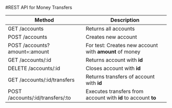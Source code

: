 #REST API for Money Transfers

| Method | Description |
| --- | --- |
| GET /accounts | Returns all accounts |
| POST /accounts | Creates new account |
| POST /accounts?amount=:amount | For test: Creates new account with **amount** of money |
| GET /accounts/:id | Returns account with **id** |
| DELETE /accounts/:id | Closes account with **id** |
| GET /accounts/:id/transfers | Returns transfers of account with **id** |
| POST /accounts/:id/transfers/:to | Executes transfers from account with **id** to account **to** |

